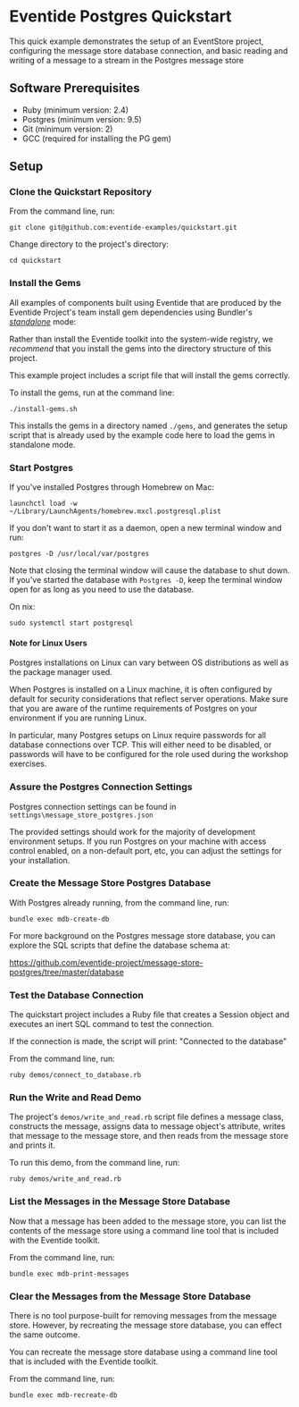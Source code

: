 # Eventide Postgres Quickstart

This quick example demonstrates the setup of an EventStore project, configuring the message store database connection, and basic reading and writing of a message to a stream in the Postgres message store

## Software Prerequisites

- Ruby (minimum version: 2.4)
- Postgres (minimum version: 9.5)
- Git (minimum version: 2)
- GCC (required for installing the PG gem)

## Setup

### Clone the Quickstart Repository

From the command line, run:

```
git clone git@github.com:eventide-examples/quickstart.git
```

Change directory to the project's directory:

```
cd quickstart
```

### Install the Gems

All examples of components built using Eventide that are produced by the Eventide Project's team install gem dependencies using Bundler's _[standalone](http://bundler.io/man/bundle-install.1.html)_ mode:

Rather than install the Eventide toolkit into the system-wide registry, we _recommend_ that you install the gems into the directory structure of this project.

This example project includes a script file that will install the gems correctly.

To install the gems, run at the command line:

```
./install-gems.sh
```

This installs the gems in a directory named `./gems`, and generates the setup script that is already used by the example code here to load the gems in standalone mode.

### Start Postgres

If you've installed Postgres through Homebrew on Mac:

```
launchctl load -w ~/Library/LaunchAgents/homebrew.mxcl.postgresql.plist
```

If you don't want to start it as a daemon, open a new terminal window and run:

```
postgres -D /usr/local/var/postgres
```

Note that closing the terminal window will cause the database to shut down. If you've started the database with `Postgres -D`, keep the terminal window open for as long as you need to use the database.

On nix:

```
sudo systemctl start postgresql
```

#### Note for Linux Users

Postgres installations on Linux can vary between OS distributions as well as the package manager used.

When Postgres is installed on a Linux machine, it is often configured by default for security considerations that reflect server operations. Make sure that you are aware of the runtime requirements of Postgres on your environment if you are running Linux.

In particular, many Postgres setups on Linux require passwords for all database connections over TCP. This will either need to be disabled, or passwords will have to be configured for the role used during the workshop exercises.

### Assure the Postgres Connection Settings

Postgres connection settings can be found in `settings\message_store_postgres.json`

The provided settings should work for the majority of development environment setups. If you run Postgres on your machine with access control enabled, on a non-default port, etc, you can adjust the settings for your installation.

### Create the Message Store Postgres Database

With Postgres already running, from the command line, run:

```
bundle exec mdb-create-db
```

For more background on the Postgres message store database, you can explore the SQL scripts that define the database schema at:

https://github.com/eventide-project/message-store-postgres/tree/master/database

### Test the Database Connection

The quickstart project includes a Ruby file that creates a Session object and executes an inert SQL command to test the connection.

If the connection is made, the script will print: "Connected to the database"

From the command line, run:

```
ruby demos/connect_to_database.rb
```

### Run the Write and Read Demo

The project's `demos/write_and_read.rb` script file defines a message class, constructs the message, assigns data to message object's attribute, writes that message to the message store, and then reads from the message store and prints it.

To run this demo, from the command line, run:

```
ruby demos/write_and_read.rb
```

### List the Messages in the Message Store Database

Now that a message has been added to the message store, you can list the contents of the message store using a command line tool that is included with the Eventide toolkit.

From the command line, run:

```
bundle exec mdb-print-messages
```

### Clear the Messages from the Message Store Database

There is no tool purpose-built for removing messages from the message store. However, by recreating the message store database, you can effect the same outcome.

You can recreate the message store database using a command line tool that is included with the Eventide toolkit.

From the command line, run:

```
bundle exec mdb-recreate-db
```
